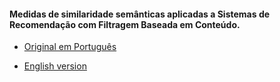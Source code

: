 #### Medidas de similaridade semânticas aplicadas a Sistemas de Recomendação com Filtragem Baseada em Conteúdo.

- [Original em Português](https://drive.google.com/file/d/1GqqRf5QpSil1vaN-VkGcL48T-8shLlgo/view?usp=sharing)

- [English version](https://drive.google.com/file/d/1e-5LLB33wlDhPX9MMOg10d3VVnMn3Mgv/view?usp=sharing)
